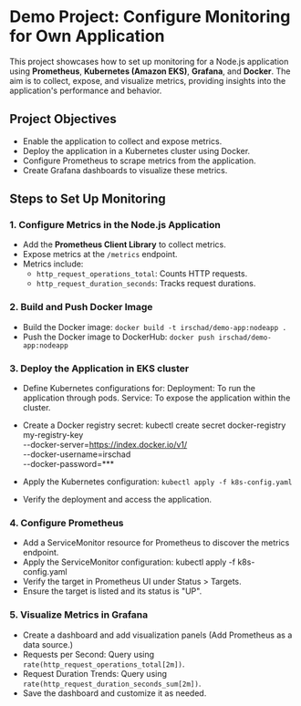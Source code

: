 # Demo Project: Configure Monitoring for Own Application

This project showcases how to set up monitoring for a Node.js application using **Prometheus**, **Kubernetes (Amazon EKS)**, **Grafana**, and **Docker**. The aim is to collect, expose, and visualize metrics, providing insights into the application's performance and behavior.

## Project Objectives
- Enable the application to collect and expose metrics.
- Deploy the application in a Kubernetes cluster using Docker.
- Configure Prometheus to scrape metrics from the application.
- Create Grafana dashboards to visualize these metrics.

## Steps to Set Up Monitoring

### 1. Configure Metrics in the Node.js Application
- Add the **Prometheus Client Library** to collect metrics.
- Expose metrics at the `/metrics` endpoint.
- Metrics include:
  - `http_request_operations_total`: Counts HTTP requests.
  - `http_request_duration_seconds`: Tracks request durations.

### 2. Build and Push Docker Image
- Build the Docker image:
  `docker build -t irschad/demo-app:nodeapp .`
- Push the Docker image to DockerHub:
  `docker push irschad/demo-app:nodeapp`

### 3. Deploy the Application in EKS cluster
- Define Kubernetes configurations for:
   Deployment: To run the application through pods.
   Service: To expose the application within the cluster.
- Create a Docker registry secret:
  kubectl create secret docker-registry my-registry-key \
  --docker-server=https://index.docker.io/v1/ \
  --docker-username=irschad \
  --docker-password=***

- Apply the Kubernetes configuration:
   `kubectl apply -f k8s-config.yaml`
- Verify the deployment and access the application.

### 4. Configure Prometheus
- Add a ServiceMonitor resource for Prometheus to discover the metrics endpoint.
- Apply the ServiceMonitor configuration: kubectl apply -f k8s-config.yaml
- Verify the target in Prometheus UI under Status > Targets.
- Ensure the target is listed and its status is "UP".

### 5. Visualize Metrics in Grafana
- Create a dashboard and add visualization panels (Add Prometheus as a data source.)
- Requests per Second: Query using `rate(http_request_operations_total[2m])`.
- Request Duration Trends: Query using `rate(http_request_duration_seconds_sum[2m])`.
- Save the dashboard and customize it as needed.


  

